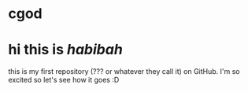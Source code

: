 # cgod #

hi this is <i>habibah</i>
======
this is my first repository (??? or whatever they call it) on GitHub. I'm so excited so let's see how it goes :D
